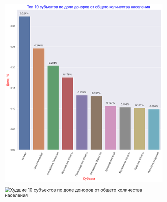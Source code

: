 ![Топ 10 субъектов по доле доноров от общего количества населения ](https://github.com/convair36/my-projects/blob/main/%D0%94%D0%BE%D0%BD%D0%BE%D1%80%D0%BE%D1%81%D1%82%D0%B2%D0%BE_%D0%B2_%D0%A0%D0%BE%D1%81%D1%81%D0%B8%D0%B8_%D0%B8_%D0%A1%D0%9D%D0%93/%D0%B0%D0%B0%D0%B0.png "Топ 10 субъектов по доле доноров от общего количества населения")​

![Худшие 10 субъектов по доле доноров от общего количества населения](https://github.com/convair36/my-projects/blob/main/%D0%94%D0%BE%D0%BD%D0%BE%D1%80%D0%BE%D1%81%D1%82%D0%B2%D0%BE_%D0%B2_%D0%A0%D0%BE%D1%81%D1%81%D0%B8%D0%B8_%D0%B8_%D0%A1%D0%9D%D0%93/index.png, "Худшие 10 субъектов по доле доноров от общего количества населения")
